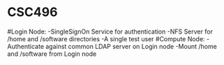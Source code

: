 # CSC496

#Login Node:
-SingleSignOn Service for authentication
-NFS Server for /home and /software directories
-A single test user
#Compute Node:
-Authenticate against common LDAP server on Login node
-Mount /home and /software from Login node
